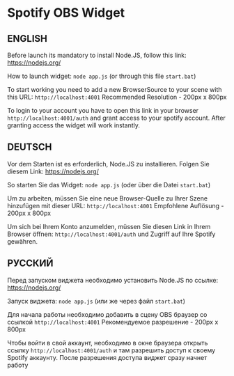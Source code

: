 # Spotify OBS Widget

## ENGLISH

Before launch its mandatory to install Node.JS, follow this link: https://nodejs.org/

How to launch widget:
```node app.js```
(or through this file `start.bat`)

To start working you need to add a new BrowserSource to your scene with this URL:  ```http://localhost:4001```
Recommended Resolution - 200px x 800px

To login to your account you have to open this link in your browser `http://localhost:4001/auth` and grant access to your spotify account. After granting access the widget will work instantly.

## DEUTSCH

Vor dem Starten ist es erforderlich, Node.JS zu installieren. Folgen Sie diesem Link: https://nodejs.org/

So starten Sie das Widget:
```node app.js```
(oder über die Datei `start.bat`)

Um zu arbeiten, müssen Sie eine neue Browser-Quelle zu Ihrer Szene hinzufügen mit dieser URL: ```http://localhost:4001```
Empfohlene Auflösung - 200px x 800px

Um sich bei Ihrem Konto anzumelden, müssen Sie diesen Link in Ihrem Browser öffnen: `http://localhost:4001/auth` und Zugriff auf Ihre Spotify gewähren.

## РУССКИЙ

Перед запуском виджета необходимо установить Node.JS по ссылке: https://nodejs.org/

Запуск виджета:
```node app.js```
(или же через файл `start.bat`)

Для начала работы необходимо добавить в сцену OBS браузер со ссылкой ```http://localhost:4001```
Рекомендуемое разрешение - 200px x 800px

Чтобы войти в свой аккаунт, необходимо в окне браузера открыть ссылку `http://localhost:4001/auth` и там разрешить доступ к своему Spotify аккаунту. После разрешения доступа виджет сразу начнет работу
